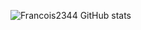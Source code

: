 ![Francois2344 GitHub stats](https://github-readme-stats.vercel.app/api?username=Francois2344&hide=contribs,prs)
